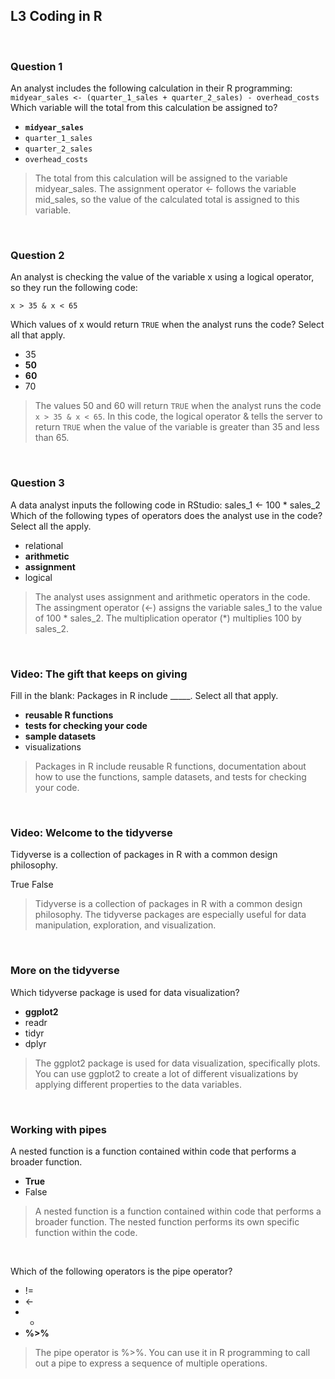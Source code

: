 ## L3 Coding in R

&nbsp;

### Question 1

An analyst includes the following calculation in their R programming: `midyear_sales <- (quarter_1_sales + quarter_2_sales) - overhead_costs` Which variable will the total from this calculation be assigned to?

* **`midyear_sales`**
* `quarter_1_sales`
* `quarter_2_sales`
* `overhead_costs`

> The total from this calculation will be assigned to the variable midyear_sales. The assignment operator <- follows the variable mid_sales, so the value of the calculated total is assigned to this variable.

&nbsp;

### Question 2

An analyst is checking the value of the variable x using a logical operator, so they run the following code:

`x > 35 & x < 65`

Which values of x would return `TRUE` when the analyst runs the code? Select all that apply.

* 35
* **50**
* **60**
* 70

> The values 50 and 60 will return `TRUE` when the analyst runs the code `x > 35 & x < 65`. In this code, the logical operator & tells the server to return `TRUE` when the value of the variable is greater than 35 and less than 65. 

&nbsp;

### Question 3

A data analyst inputs the following code in RStudio:
sales_1 <- 100 * sales_2
Which of the following types of operators does the analyst use in the code? Select all the apply. 

* relational 
* **arithmetic**
* **assignment** 
* logical 

> The analyst uses assignment and arithmetic operators in the code. The assingment operator (<-) assigns the variable sales_1 to the value of 100 * sales_2. The multiplication operator (*) multiplies 100 by sales_2. 

&nbsp;

### Video: The gift that keeps on giving

Fill in the blank: Packages in R include _____. Select all that apply. 


* **reusable R functions**
* **tests for checking your code**
* **sample datasets**
* visualizations

> Packages in R include reusable R functions, documentation about how to use the functions, sample datasets, and tests for checking your code.

&nbsp;

### Video: Welcome to the tidyverse

Tidyverse is a collection of packages in R with a common design philosophy.

True
False

> Tidyverse is a collection of packages in R with a common design philosophy. The tidyverse packages are especially useful for data manipulation, exploration, and visualization.

&nbsp;

### More on the tidyverse

Which tidyverse package is used for data visualization?

* **ggplot2**
* readr
* tidyr
* dplyr

> The ggplot2 package is used for data visualization, specifically plots. You can use ggplot2 to create a lot of different visualizations by applying different properties to the data variables.

&nbsp;

### Working with pipes

A nested function is a function contained within code that performs a broader function.


* **True**
* False

> A nested function is a function contained within code that performs a broader function. The nested function performs its own specific function within the code.

&nbsp;


Which of the following operators is the pipe operator?


* !=
* <-
* *
* **%>%**

> The pipe operator is %>%. You can use it in R programming to call out a pipe to express a sequence of multiple operations.

